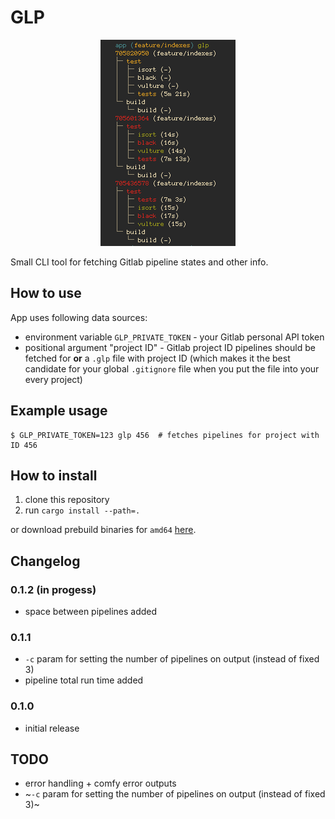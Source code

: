 # GLP

<p align="center">
    <img src="https://raw.githubusercontent.com/im-n1/glp/master/assets/screen.png">
</p>

Small CLI tool for fetching Gitlab pipeline states and other info.

## How to use
App uses following data sources:

- environment variable `GLP_PRIVATE_TOKEN` - your Gitlab
  personal API token
- positional argument "project ID" - Gitlab project ID
  pipelines should be fetched for **or** a `.glp` file
  with project ID (which makes it the best candidate for
  your global `.gitignore` file when you put the file into
  your every project)

## Example usage
```
$ GLP_PRIVATE_TOKEN=123 glp 456  # fetches pipelines for project with ID 456
```

## How to install

1. clone this repository
2. run `cargo install --path=.`

or download prebuild binaries for `amd64`
[here](https://gitlab.com/imn1/glp/-/packages/).

## Changelog

### 0.1.2 (in progess)
- space between pipelines added

### 0.1.1
- `-c` param for setting the number of pipelines on output
  (instead of fixed 3)
- pipeline total run time added

### 0.1.0
- initial release

## TODO
- error handling + comfy error outputs
- ~`-c` param for setting the number of pipelines on output
  (instead of fixed 3)~
